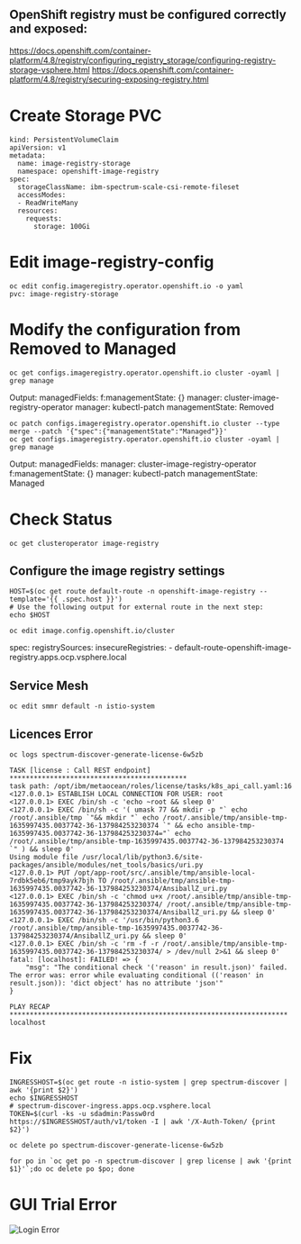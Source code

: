 
## OpenShift registry must be configured correctly and exposed:
https://docs.openshift.com/container-platform/4.8/registry/configuring_registry_storage/configuring-registry-storage-vsphere.html
https://docs.openshift.com/container-platform/4.8/registry/securing-exposing-registry.html


# Create Storage PVC
```
kind: PersistentVolumeClaim
apiVersion: v1
metadata:
  name: image-registry-storage
  namespace: openshift-image-registry
spec:
  storageClassName: ibm-spectrum-scale-csi-remote-fileset
  accessModes:
  - ReadWriteMany
  resources:
    requests:
      storage: 100Gi

```

# Edit image-registry-config
```
oc edit config.imageregistry.operator.openshift.io -o yaml
pvc: image-registry-storage
```

# Modify the configuration from Removed to Managed

```
oc get configs.imageregistry.operator.openshift.io cluster -oyaml | grep manage
```
Output:
  managedFields:
        f:managementState: {}
    manager: cluster-image-registry-operator
    manager: kubectl-patch
  managementState: Removed

```
oc patch configs.imageregistry.operator.openshift.io cluster --type merge --patch '{"spec":{"managementState":"Managed"}}'
oc get configs.imageregistry.operator.openshift.io cluster -oyaml | grep manage
```
Output:
  managedFields:
    manager: cluster-image-registry-operator
        f:managementState: {}
    manager: kubectl-patch
  managementState: Managed

# Check Status
```
oc get clusteroperator image-registry
```
## Configure the image registry settings

```
HOST=$(oc get route default-route -n openshift-image-registry --template='{{ .spec.host }}')
# Use the following output for external route in the next step:
echo $HOST
```

```
oc edit image.config.openshift.io/cluster
```
spec:
  registrySources:
    insecureRegistries:
    - default-route-openshift-image-registry.apps.ocp.vsphere.local


## Service Mesh
```
oc edit smmr default -n istio-system
```

## Licences Error

```
oc logs spectrum-discover-generate-license-6w5zb
```

```
TASK [license : Call REST endpoint] ********************************************
task path: /opt/ibm/metaocean/roles/license/tasks/k8s_api_call.yaml:16
<127.0.0.1> ESTABLISH LOCAL CONNECTION FOR USER: root
<127.0.0.1> EXEC /bin/sh -c 'echo ~root && sleep 0'
<127.0.0.1> EXEC /bin/sh -c '( umask 77 && mkdir -p "` echo /root/.ansible/tmp `"&& mkdir "` echo /root/.ansible/tmp/ansible-tmp-1635997435.0037742-36-137984253230374 `" && echo ansible-tmp-1635997435.0037742-36-137984253230374="` echo /root/.ansible/tmp/ansible-tmp-1635997435.0037742-36-137984253230374 `" ) && sleep 0'
Using module file /usr/local/lib/python3.6/site-packages/ansible/modules/net_tools/basics/uri.py
<127.0.0.1> PUT /opt/app-root/src/.ansible/tmp/ansible-local-7rdbk5eb6/tmp9ayk7bjh TO /root/.ansible/tmp/ansible-tmp-1635997435.0037742-36-137984253230374/AnsiballZ_uri.py
<127.0.0.1> EXEC /bin/sh -c 'chmod u+x /root/.ansible/tmp/ansible-tmp-1635997435.0037742-36-137984253230374/ /root/.ansible/tmp/ansible-tmp-1635997435.0037742-36-137984253230374/AnsiballZ_uri.py && sleep 0'
<127.0.0.1> EXEC /bin/sh -c '/usr/bin/python3.6 /root/.ansible/tmp/ansible-tmp-1635997435.0037742-36-137984253230374/AnsiballZ_uri.py && sleep 0'
<127.0.0.1> EXEC /bin/sh -c 'rm -f -r /root/.ansible/tmp/ansible-tmp-1635997435.0037742-36-137984253230374/ > /dev/null 2>&1 && sleep 0'
fatal: [localhost]: FAILED! => {
    "msg": "The conditional check '('reason' in result.json)' failed. The error was: error while evaluating conditional (('reason' in result.json)): 'dict object' has no attribute 'json'"
}

PLAY RECAP *********************************************************************
localhost
```

# Fix

```
INGRESSHOST=$(oc get route -n istio-system | grep spectrum-discover | awk '{print $2}')
echo $INGRESSHOST
# spectrum-discover-ingress.apps.ocp.vsphere.local
TOKEN=$(curl -ks -u sdadmin:Passw0rd https://$INGRESSHOST/auth/v1/token -I | awk '/X-Auth-Token/ {print $2}')
```
```
oc delete po spectrum-discover-generate-license-6w5zb
```

```
for po in `oc get po -n spectrum-discover | grep license | awk '{print $1}'`;do oc delete po $po; done
```

# GUI Trial Error
![Login Error](images/trial-login.error.png)